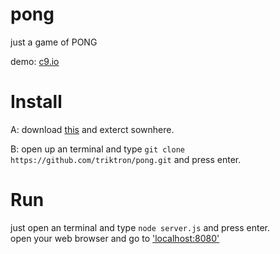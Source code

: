 # pong
just a game of PONG

demo: [c9.io](http://triktron.github.io/Pong.html)


# Install
A: download [this](https://github.com/triktron/pong/archive/v1.2.zip) and exterct sownhere.

B: open up an terminal and type `git clone https://github.com/triktron/pong.git` and press enter.


# Run
just open an terminal and type `node server.js` and press enter.<br>
open your web browser and go to ['localhost:8080'](localhost:8080)
